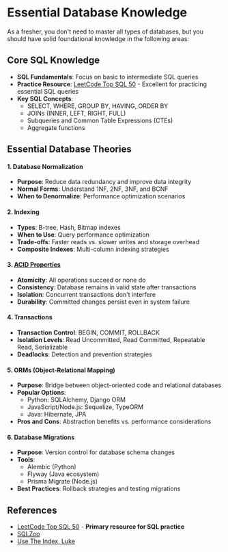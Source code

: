 # Essential Database Knowledge

As a fresher, you don't need to master all types of databases, but you should have solid foundational knowledge in the following areas:

## Core SQL Knowledge
- **SQL Fundamentals**: Focus on basic to intermediate SQL queries
- **Practice Resource**: [LeetCode Top SQL 50](https://leetcode.com/studyplan/top-sql-50/) - Excellent for practicing essential SQL queries
- **Key SQL Concepts**:
  - SELECT, WHERE, GROUP BY, HAVING, ORDER BY
  - JOINs (INNER, LEFT, RIGHT, FULL)
  - Subqueries and Common Table Expressions (CTEs) <Badge type="warning" text="IGNORABLE" />
  - Aggregate functions <Badge type="warning" text="IGNORABLE" />

## Essential Database Theories

#### 1. Database Normalization <Badge type="danger" text="IMPORTANT" />
- **Purpose**: Reduce data redundancy and improve data integrity
- **Normal Forms**: Understand 1NF, 2NF, 3NF, and BCNF
- **When to Denormalize**: Performance optimization scenarios

#### 2. Indexing <Badge type="danger" text="IMPORTANT" />
- **Types**: B-tree, Hash, Bitmap indexes
- **When to Use**: Query performance optimization
- **Trade-offs**: Faster reads vs. slower writes and storage overhead
- **Composite Indexes**: Multi-column indexing strategies

#### 3. [ACID Properties](https://medium.com/nerd-for-tech/understanding-acid-properties-in-database-management-98243bfe244c) <Badge type="danger" text="IMPORTANT" />
- **Atomicity**: All operations succeed or none do
- **Consistency**: Database remains in valid state after transactions
- **Isolation**: Concurrent transactions don't interfere
- **Durability**: Committed changes persist even in system failure

#### 4. Transactions <Badge type="danger" text="IMPORTANT" />
- **Transaction Control**: BEGIN, COMMIT, ROLLBACK
- **Isolation Levels**: Read Uncommitted, Read Committed, Repeatable Read, Serializable
- **Deadlocks**: Detection and prevention strategies

#### 5. ORMs (Object-Relational Mapping) <Badge type="warning" text="IGNORABLE" />
- **Purpose**: Bridge between object-oriented code and relational databases
- **Popular Options**: 
  - Python: SQLAlchemy, Django ORM
  - JavaScript/Node.js: Sequelize, TypeORM
  - Java: Hibernate, JPA
- **Pros and Cons**: Abstraction benefits vs. performance considerations

#### 6. Database Migrations <Badge type="warning" text="IGNORABLE" />
- **Purpose**: Version control for database schema changes
- **Tools**:
  - Alembic (Python)
  - Flyway (Java ecosystem)
  - Prisma Migrate (Node.js)
- **Best Practices**: Rollback strategies and testing migrations

## References
- [LeetCode Top SQL 50](https://leetcode.com/studyplan/top-sql-50/) - **Primary resource for SQL practice**
- [SQLZoo](https://sqlzoo.net/)
- [Use The Index, Luke](https://use-the-index-luke.com/)
